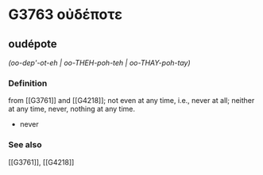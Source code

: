 # G3763 οὐδέποτε

## oudépote

_(oo-dep'-ot-eh | oo-THEH-poh-teh | oo-THAY-poh-tay)_

### Definition

from [[G3761]] and [[G4218]]; not even at any time, i.e., never at all; neither at any time, never, nothing at any time.

- never

### See also

[[G3761]], [[G4218]]

